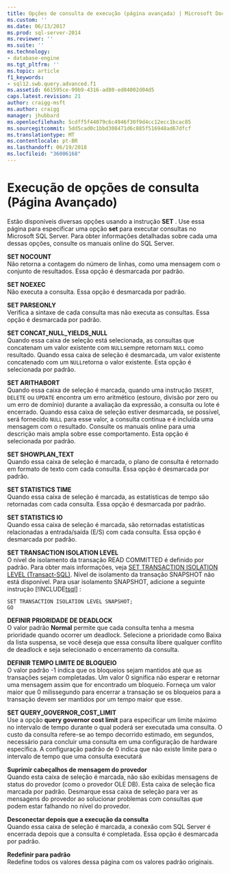 ```yaml
---
title: Opções de consulta de execução (página avançada) | Microsoft Docs
ms.custom: ''
ms.date: 06/13/2017
ms.prod: sql-server-2014
ms.reviewer: ''
ms.suite: ''
ms.technology:
- database-engine
ms.tgt_pltfrm: ''
ms.topic: article
f1_keywords:
- sql12.swb.query.advanced.f1
ms.assetid: 661595ce-99b9-4316-ad80-ed04002d04d5
caps.latest.revision: 21
author: craigg-msft
ms.author: craigg
manager: jhubbard
ms.openlocfilehash: 5cdff5f44079c6c4946f30f9d4cc12ecc1bcac85
ms.sourcegitcommit: 5dd5cad0c1bbd308471d6c885f516948ad67dfcf
ms.translationtype: MT
ms.contentlocale: pt-BR
ms.lasthandoff: 06/19/2018
ms.locfileid: "36006168"
---
```

# <a name="query-options-execution-advanced-page"></a>Execução de opções de consulta (Página Avançado)
  Estão disponíveis diversas opções usando a instrução **SET** . Use essa página para especificar uma opção **set** para executar consultas no Microsoft SQL Server. Para obter informações detalhadas sobre cada uma dessas opções, consulte os manuais online do SQL Server.  
  
 **SET NOCOUNT**  
 Não retorna a contagem do número de linhas, como uma mensagem com o conjunto de resultados. Essa opção é desmarcada por padrão.  
  
 **SET NOEXEC**  
 Não executa a consulta. Essa opção é desmarcada por padrão.  
  
 **SET PARSEONLY**  
 Verifica a sintaxe de cada consulta mas não executa as consultas. Essa opção é desmarcada por padrão.  
  
 **SET CONCAT_NULL_YIELDS_NULL**  
 Quando essa caixa de seleção está selecionada, as consultas que concatenam um valor existente com `NULL`sempre retornam `NULL` como resultado. Quando essa caixa de seleção é desmarcada, um valor existente concatenado com um `NULL`retorna o valor existente. Esta opção é selecionada por padrão.  
  
 **SET ARITHABORT**  
 Quando essa caixa de seleção é marcada, quando uma instrução `INSERT`, `DELETE` ou `UPDATE` encontra um erro aritmético (estouro, divisão por zero ou um erro de domínio) durante a avaliação da expressão, a consulta ou lote é encerrado. Quando essa caixa de seleção estiver desmarcada, se possível, será fornecido `NULL` para esse valor, a consulta continua e é incluída uma mensagem com o resultado. Consulte os manuais online para uma descrição mais ampla sobre esse comportamento. Esta opção é selecionada por padrão.  
  
 **SET SHOWPLAN_TEXT**  
 Quando essa caixa de seleção é marcada, o plano de consulta é retornado em formato de texto com cada consulta. Essa opção é desmarcada por padrão.  
  
 **SET STATISTICS TIME**  
 Quando essa caixa de seleção é marcada, as estatísticas de tempo são retornadas com cada consulta. Essa opção é desmarcada por padrão.  
  
 **SET STATISTICS IO**  
 Quando essa caixa de seleção é marcada, são retornadas estatísticas relacionadas a entrada/saída (E/S) com cada consulta. Essa opção é desmarcada por padrão.  
  
 **SET TRANSACTION ISOLATION LEVEL**  
 O nível de isolamento da transação READ COMMITTED é definido por padrão. Para obter mais informações, veja [SET TRANSACTION ISOLATION LEVEL &#40;Transact-SQL&#41;](/sql/t-sql/statements/set-transaction-isolation-level-transact-sql). Nível de isolamento da transação SNAPSHOT não está disponível. Para usar isolamento SNAPSHOT, adicione a seguinte instrução [!INCLUDE[tsql](../includes/tsql-md.md)] :  
  
```  
SET TRANSACTION ISOLATION LEVEL SNAPSHOT;  
GO  
```  
  
 **DEFINIR PRIORIDADE DE DEADLOCK**  
 O valor padrão **Normal** permite que cada consulta tenha a mesma prioridade quando ocorrer um deadlock. Selecione a prioridade como Baixa da lista suspensa, se você deseja que essa consulta libere qualquer conflito de deadlock e seja selecionado o encerramento da consulta.  
  
 **DEFINIR TEMPO LIMITE DE BLOQUEIO**  
 O valor padrão -1 indica que os bloqueios sejam mantidos até que as transações sejam completadas. Um valor 0 significa não esperar e retornar uma mensagem assim que for encontrado um bloqueio. Forneça um valor maior que 0 milissegundo para encerrar a transação se os bloqueios para a transação devem ser mantidos por um tempo maior que esse.  
  
 **SET QUERY_GOVERNOR_COST_LIMIT**  
 Use a opção **query governor cost limit** para especificar um limite máximo no intervalo de tempo durante o qual poderá ser executada uma consulta. O custo da consulta refere-se ao tempo decorrido estimado, em segundos, necessário para concluir uma consulta em uma configuração de hardware específica. A configuração padrão de 0 indica que não existe limite para o intervalo de tempo que uma consulta executará  
  
 **Suprimir cabeçalhos de mensagem do provedor**  
 Quando esta caixa de seleção é marcada, não são exibidas mensagens de status do provedor (como o provedor OLE DB). Esta caixa de seleção fica marcada por padrão. Desmarque essa caixa de seleção para ver as mensagens do provedor ao solucionar problemas com consultas que podem estar falhando no nível do provedor.  
  
 **Desconectar depois que a execução da consulta**  
 Quando essa caixa de seleção é marcada, a conexão com SQL Server é encerrada depois que a consulta é completada. Essa opção é desmarcada por padrão.  
  
 **Redefinir para padrão**  
 Redefine todos os valores dessa página com os valores padrão originais.  
  
  
